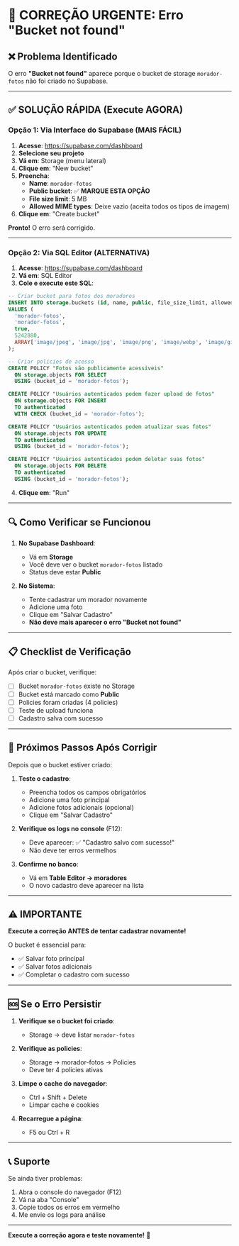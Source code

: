 # 🚨 CORREÇÃO URGENTE: Erro "Bucket not found"

## ❌ Problema Identificado

O erro **"Bucket not found"** aparece porque o bucket de storage `morador-fotos` não foi criado no Supabase.

---

## ✅ SOLUÇÃO RÁPIDA (Execute AGORA)

### Opção 1: Via Interface do Supabase (MAIS FÁCIL)

1. **Acesse**: https://supabase.com/dashboard
2. **Selecione seu projeto**
3. **Vá em**: Storage (menu lateral)
4. **Clique em**: "New bucket"
5. **Preencha**:
   - **Name**: `morador-fotos`
   - **Public bucket**: ✅ **MARQUE ESTA OPÇÃO**
   - **File size limit**: 5 MB
   - **Allowed MIME types**: Deixe vazio (aceita todos os tipos de imagem)
6. **Clique em**: "Create bucket"

**Pronto!** O erro será corrigido.

---

### Opção 2: Via SQL Editor (ALTERNATIVA)

1. **Acesse**: https://supabase.com/dashboard
2. **Vá em**: SQL Editor
3. **Cole e execute este SQL**:

```sql
-- Criar bucket para fotos dos moradores
INSERT INTO storage.buckets (id, name, public, file_size_limit, allowed_mime_types)
VALUES (
  'morador-fotos',
  'morador-fotos',
  true,
  5242880,
  ARRAY['image/jpeg', 'image/jpg', 'image/png', 'image/webp', 'image/gif']
);

-- Criar policies de acesso
CREATE POLICY "Fotos são publicamente acessíveis"
  ON storage.objects FOR SELECT
  USING (bucket_id = 'morador-fotos');

CREATE POLICY "Usuários autenticados podem fazer upload de fotos"
  ON storage.objects FOR INSERT
  TO authenticated
  WITH CHECK (bucket_id = 'morador-fotos');

CREATE POLICY "Usuários autenticados podem atualizar suas fotos"
  ON storage.objects FOR UPDATE
  TO authenticated
  USING (bucket_id = 'morador-fotos');

CREATE POLICY "Usuários autenticados podem deletar suas fotos"
  ON storage.objects FOR DELETE
  TO authenticated
  USING (bucket_id = 'morador-fotos');
```

4. **Clique em**: "Run"

---

## 🔍 Como Verificar se Funcionou

1. **No Supabase Dashboard**:
   - Vá em **Storage**
   - Você deve ver o bucket `morador-fotos` listado
   - Status deve estar **Public**

2. **No Sistema**:
   - Tente cadastrar um morador novamente
   - Adicione uma foto
   - Clique em "Salvar Cadastro"
   - **Não deve mais aparecer o erro "Bucket not found"**

---

## 📋 Checklist de Verificação

Após criar o bucket, verifique:

- [ ] Bucket `morador-fotos` existe no Storage
- [ ] Bucket está marcado como **Public**
- [ ] Policies foram criadas (4 policies)
- [ ] Teste de upload funciona
- [ ] Cadastro salva com sucesso

---

## 🎯 Próximos Passos Após Corrigir

Depois que o bucket estiver criado:

1. **Teste o cadastro**:
   - Preencha todos os campos obrigatórios
   - Adicione uma foto principal
   - Adicione fotos adicionais (opcional)
   - Clique em "Salvar Cadastro"

2. **Verifique os logs no console** (F12):
   - Deve aparecer: ✅ "Cadastro salvo com sucesso!"
   - Não deve ter erros vermelhos

3. **Confirme no banco**:
   - Vá em **Table Editor → moradores**
   - O novo cadastro deve aparecer na lista

---

## ⚠️ IMPORTANTE

**Execute a correção ANTES de tentar cadastrar novamente!**

O bucket é essencial para:
- ✅ Salvar foto principal
- ✅ Salvar fotos adicionais
- ✅ Completar o cadastro com sucesso

---

## 🆘 Se o Erro Persistir

1. **Verifique se o bucket foi criado**:
   - Storage → deve listar `morador-fotos`

2. **Verifique as policies**:
   - Storage → morador-fotos → Policies
   - Deve ter 4 policies ativas

3. **Limpe o cache do navegador**:
   - Ctrl + Shift + Delete
   - Limpar cache e cookies

4. **Recarregue a página**:
   - F5 ou Ctrl + R

---

## 📞 Suporte

Se ainda tiver problemas:
1. Abra o console do navegador (F12)
2. Vá na aba "Console"
3. Copie todos os erros em vermelho
4. Me envie os logs para análise

---

**Execute a correção agora e teste novamente!** 🚀
